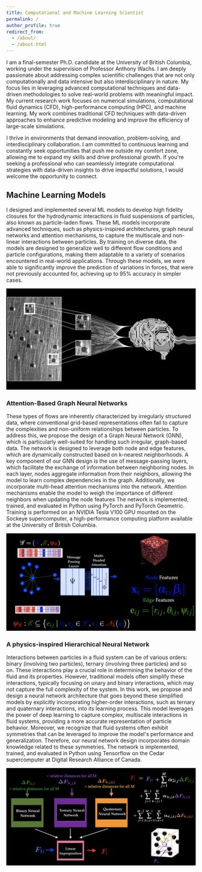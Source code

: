 ```yaml
---
title: Computational and Machine Learning Scientist
permalink: /
author_profile: true
redirect_from: 
  - /about/
  - /about.html
---
```



I am a final-semester Ph.D. candidate at the University of British Columbia, working under the supervision of Professor Anthony Wachs. I am deeply passionate about addressing complex scientific challenges that are not only computationally and data intensive but also interdisciplinary in nature. My focus lies in leveraging advanced computational techniques and data-driven methodologies to solve real-world problems with meaningful impact.  My current research work focuses on numerical simulations, computational fluid dynamics (CFD), high-performance computing (HPC), and machine learning. My work combines traditional CFD techniques with data-driven approaches to enhance predictive modeling and improve the efficiency of large-scale simulations. 


I thrive in environments that demand innovation, problem-solving, and interdisciplinary collaboration. I am committed to continuous learning and constantly seek opportunities that push me outside my comfort zone, allowing me to expand my skills and drive professional growth. If you're seeking a professional who can seamlessly integrate computational strategies with data-driven insights to drive impactful solutions, I would welcome the opportunity to connect.
  




## Machine Learning Models


I designed and implemented several ML models to develop high fidelity closures for the hydrodynamic interactions in fluid suspensions of particles, also known as particle-laden flows. These ML models incorporate advanced techniques, such as physics-inspired architectures, graph neural networks and attention mechanisms, to capture the multiscale and non-linear interactions between particles. By training on diverse data, the models are designed to generalize well to different flow conditions and particle configurations, making them adaptable to a variety of scenarios encountered in real-world applications. Through these models, we were able to significantly improve the prediction of variations in forces, that were not previously accounted for, achieving up to 95% accuracy in simpler cases.

![My image](../images/model.png)

### Attention-Based Graph Neural Networks

These types of flows are inherently characterized by irregularly structured data, where conventional grid-based representations often fail to capture the complexities and non-uniform relationships between particles. To address this, we propose the design of a Graph Neural Network (GNN), which is particularly well-suited for handling such irregular, graph-based data. The network is designed to leverage both node and edge features, which are dynamically constructed based on k-nearest neighborhoods. A key component of our GNN design is the use of message-passing layers, which facilitate the exchange of information between neighboring nodes. In each layer, nodes aggregate information from their neighbors, allowing the model to learn complex dependencies in the graph. Additionally, we incorporate multi-head attention mechanisms into the network. Attention mechanisms enable the model to weigh the importance of different neighbors when updating the node features The network is implemented, trained, and evaluated in Python using PyTorch and PyTorch Geometric. Training is performed on an NVIDIA Tesla V100 GPU mounted on the Sockeye supercomputer, a high-performance computing platform available at the University of British Columbia.

![My image](../images/GNN_prof.png)

### A physics-inspired Hierarchical Neural Network

Interactions between particles in a fluid system can be of various orders: binary (involving two particles), ternary (involving three particles) and so on. These interactions play a crucial role in determining the behavior of the fluid and its properties. However, traditional models often simplify these interactions, typically focusing on unary and binary interactions, which may not capture the full complexity of the system. In this work, we propose and design a neural network architecture that goes beyond these simplified models by explicitly incorporating higher-order interactions, such as ternary and quaternary interactions, into its learning process. This model leverages the power of deep learning to capture complex, multiscale interactions in fluid systems, providing a more accurate representation of particle behavior. Moreover, we recognize that fluid systems often exhibit symmetries that can be leveraged to improve the model's performance and generalization. Therefore, our neural network design incorporates domain knowledge related to these symmetries.  The network is implemented, trained, and evaluated in Python using Tensorflow on the Cedar supercomputer at Digital Research Alliance of Canada.

![My image](../images/PINN_prof.png)


